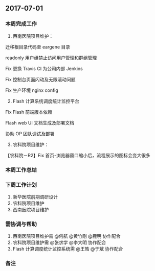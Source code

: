 
## 2017-07-01

### 本周完成工作

1. 西南医院项目维护：

  迁移根目录代码至 eargene 目录

  readonly 用户组禁止访问用户管理和群组管理

  Fix 更换 Travis CI 为公司内部 Jenkins

  Fix 控制台页面闪动及无限滚动问题

  Fix 生产环境 nginx config

2. Flash 计算系统调度统计监控平台

  Fix Flash 前端版本依赖

  Flash web UI 文档生成及部署文档

  协助 OP 团队调试及部署

3. 农科院项目维护：

  【农科院－R2】Fix 首页-浏览器窗口缩小后，流程展示的图标会变大很多

### 本周工作总结

### 下周工作计划

1. 新华医院前期调研设计
2. 农科院项目维护
3. 西南医院项目维护

### 需协调与帮助

1. 西南医院项目维护需 @何航 @黄竹刚 @鹿明 协作配合
2. 农科院项目维护需 @张求学 @李大明 协作配合
3. Flash 计算调度统计监控系统需 @王皓 @于斌 协作配合

### 备注
